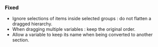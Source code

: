 ### Fixed
- Ignore selections of items inside selected groups : do not flatten a dragged hierarchy.
- When dragging multiple variables : keep the original order.
- Allow a variable to keep its name when being converted to another section.